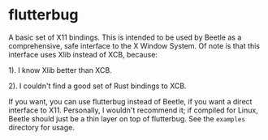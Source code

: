 # flutterbug

A basic set of X11 bindings. This is intended to be used by Beetle as a comprehensive, safe interface to the X Window System. Of note is that this interface uses Xlib instead of XCB, because:

1). I know Xlib better than XCB.

2). I couldn't find a good set of Rust bindings to XCB.

If you want, you can use flutterbug instead of Beetle, if you want a direct interface to X11. Personally, I wouldn't recommend it; if compiled for Linux, Beetle should just be a thin layer on top of flutterbug. See the `examples` directory for usage.
